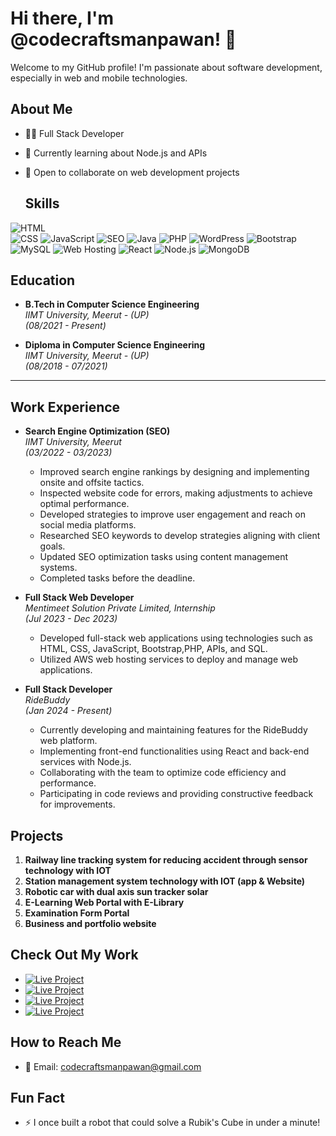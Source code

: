 # Hi there, I'm @codecraftsmanpawan! 👋

Welcome to my GitHub profile! I'm passionate about software development, especially in web and mobile technologies.

## About Me
- 👨‍💻 Full Stack Developer
- 🌱 Currently learning about Node.js and APIs
- 💼 Open to collaborate on web development projects

  ## Skills
  
 ![HTML](https://img.shields.io/badge/-HTML-E34F26?style=flat&logo=html5&logoColor=white)  
 ![CSS](https://img.shields.io/badge/-CSS-1572B6?style=flat&logo=css3&logoColor=white)
 ![JavaScript](https://img.shields.io/badge/-JavaScript-F7DF1E?style=flat&logo=javascript&logoColor=black)
 ![SEO](https://img.shields.io/badge/-SEO-47A248?style=flat&logo=google&logoColor=white)
 ![Java](https://img.shields.io/badge/-Java-007396?style=flat&logo=java&logoColor=white)
 ![PHP](https://img.shields.io/badge/-PHP-777BB4?style=flat&logo=php&logoColor=white)
 ![WordPress](https://img.shields.io/badge/-WordPress-21759B?style=flat&logo=wordpress&logoColor=white)
 ![Bootstrap](https://img.shields.io/badge/-Bootstrap-563D7C?style=flat&logo=bootstrap&logoColor=white)
 ![MySQL](https://img.shields.io/badge/-MySQL-4479A1?style=flat&logo=mysql&logoColor=white)
 ![Web Hosting](https://img.shields.io/badge/-Web_Hosting-0078D4?style=flat&logo=microsoft-azure&logoColor=white)
 ![React](https://img.shields.io/badge/-React-61DAFB?style=flat&logo=react&logoColor=white)
 ![Node.js](https://img.shields.io/badge/-Node.js-339933?style=flat&logo=node.js&logoColor=white)
 ![MongoDB](https://img.shields.io/badge/-MongoDB-47A248?style=flat&logo=mongodb&logoColor=white)


## Education
- **B.Tech in Computer Science Engineering**  
  *IIMT University, Meerut - (UP)*  
  *(08/2021 - Present)*

- **Diploma in Computer Science Engineering**  
  *IIMT University, Meerut - (UP)*  
  *(08/2018 - 07/2021)*

---
## Work Experience
- **Search Engine Optimization (SEO)**  
  *IIMT University, Meerut*  
  *(03/2022 - 03/2023)*
  - Improved search engine rankings by designing and implementing onsite and offsite tactics.
  - Inspected website code for errors, making adjustments to achieve optimal performance.
  - Developed strategies to improve user engagement and reach on social media platforms.
  - Researched SEO keywords to develop strategies aligning with client goals.
  - Updated SEO optimization tasks using content management systems.
  - Completed tasks before the deadline.

- **Full Stack Web Developer**  
  *Mentimeet Solution Private Limited, Internship*  
  *(Jul 2023 - Dec 2023)*
  - Developed full-stack web applications using technologies such as HTML, CSS, JavaScript, Bootstrap,PHP, APIs, and SQL.
  - Utilized AWS web hosting services to deploy and manage web applications.

- **Full Stack Developer**  
  *RideBuddy*  
  *(Jan 2024 - Present)*
  - Currently developing and maintaining features for the RideBuddy web platform.
  - Implementing front-end functionalities using React and back-end services with Node.js.
  - Collaborating with the team to optimize code efficiency and performance.
  - Participating in code reviews and providing constructive feedback for improvements.

## Projects
1. **Railway line tracking system for reducing accident through sensor technology with IOT**
2. **Station management system technology with IOT (app & Website)**
3. **Robotic car with dual axis sun tracker solar**
4. **E-Learning Web Portal with E-Library**
5. **Examination Form Portal**
6. **Business and portfolio website**

## Check Out My Work
- [![Live Project](https://img.shields.io/badge/Live_Project-KavachQR.live-blue.svg)](https://kavachqr.live/)
- [![Live Project](https://img.shields.io/badge/Live_Project-SRJAcademy.org-blue.svg)](https://srjacademy.org/)
- [![Live Project](https://img.shields.io/badge/Live_Project-MenTimeet.com-blue.svg)](https://mentimeet.com/)
- [![Live Project](https://img.shields.io/badge/Live_Project-RideBuddy.app-blue.svg)](https://ridebuddy.app/)

## How to Reach Me
- 📧 Email: codecraftsmanpawan@gmail.com

## Fun Fact
- ⚡ I once built a robot that could solve a Rubik's Cube in under a minute!

